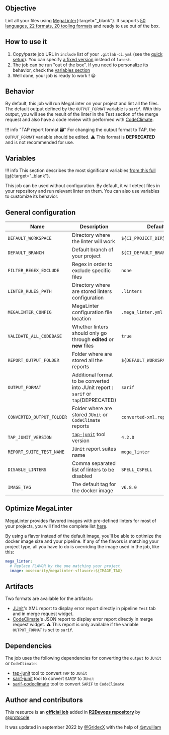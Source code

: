 ## Objective

Lint all your files using
[MegaLinter](https://github.com/oxsecurity/megalinter/){:target="_blank"}. It
supports [50 languages, 22 formats, 20 tooling
formats](https://github.com/oxsecurity/megalinter#supported-linters) and ready
to use out of the box.

## How to use it

1. Copy/paste job URL in `include` list of your `.gitlab-ci.yml` (see the
   [quick setup](/use-the-hub/#quick-setup)). You can specify [a fixed
   version](#changelog) instead of `latest`.
1. The job can be run "out of the box". If you need to personalize its
   behavior, check the [variables section](#variables)
1. Well done, your job is ready to work ! 😀

## Behavior

By default, this job will run MegaLinter on your project and lint all the files.
The default output defined by the `OUTPUT_FORMAT` variable is `sarif`. With this output, you will see the result of the linter in the Test section of the merge request and also have a code review with performed with [CodeClimate](https://codeclimate.com/quality).

!!! info "TAP report format 🗃️" 
   For changing the output format to TAP, the `OUTPUT_FORMAT` variable should be edited. ⚠️ This format is **DEPRECATED** and is not recommended for use.
## Variables

!!! info
    This section describes the most significant variables [from this full
    list](https://github.com/oxsecurity/megalinter/#common-variables){:target="_blank"}.

This job can be used without configuration. By default, it will detect files in
your repository and run relevant linter on them. You can also use variables to
customize its behavior.

## General configuration

| Name | Description | Default |
| ---- | ----------- | ------- |
| `DEFAULT_WORKSPACE` <img width=100/> | Directory where the linter will work <img width=175/>| `${CI_PROJECT_DIR}` <img width=100/>|
| `DEFAULT_BRANCH`| Default branch of your project | `${CI_DEFAULT_BRANCH}` |
| `FILTER_REGEX_EXCLUDE` | Regex in order to exclude specific files | `none` |
| `LINTER_RULES_PATH` | Directory where are stored linters configuration | `.linters` |
| `MEGALINTER_CONFIG` | MegaLinter configuration file location | `.mega_linter.yml` |
| `VALIDATE_ALL_CODEBASE` | Whether linters should only go through **edited** or **new** files | `true` |
| `REPORT_OUTPUT_FOLDER` | Folder where are stored all the reports | `${DEFAULT_WORKSPACE}/report` |
| `OUTPUT_FORMAT` | Additional format to be converted into JUnit report : `sarif` or `tap`(DEPRECATED) | `sarif` |
| `CONVERTED_OUTPUT_FOLDER` | Folder where are stored `JUnit` or `CodeClimate` reports | `converted-xml.report` |
| `TAP_JUNIT_VERSION` | [`tap-junit`](https://www.npmjs.com/package/tap-junit) tool version | `4.2.0` |
| `REPORT_SUITE_TEST_NAME` | `JUnit` report suites name | `mega_linter` |
| `DISABLE_LINTERS` | Comma separated list of linters to be disabled | `SPELL_CSPELL` |
| `IMAGE_TAG` | The default tag for the docker image | `v6.8.0` |

## Optimize MegaLinter

MegaLinter provides flavored images with pre-defined linters for most of your
projects, you will find the complete list
[here](https://github.com/oxsecurity/megalinter#flavors).

By using a flavor instead of the default image, you'll be able to optimize the
docker image size and your pipeline.  If any of the flavors is matching your
project type, all you have to do is overriding the image used in the job, like
this:

```yaml
mega_linter:
  # Replace FLAVOR by the one matching your project
  image: oxsecurity/megalinter-<flavor>:${IMAGE_TAG}
```

## Artifacts

Two formats are available for the artifacts:
- [JUnit](https://junit.org/junit5/)'s XML report to display error report directly in pipeline `Test` tab and in
merge request widget.
- [CodeClimate](https://codeclimate.com/quality)'s JSON report to display error report directly in merge request widget.
⚠️ This report is only available if the variable `OUTPUT_FORMAT` is set to `sarif`.

## Dependencies
The job uses the following dependencies for converting the `output` to `JUnit` or `CodeClimate`:
- [tap-junit](https://www.npmjs.com/package/tap-junit) tool to convert `TAP` to `JUnit`
- [sarif-junit](https://www.npmjs.com/package/sarif-junit) tool to convert `SARIF` to `JUnit`
- [sarif-codeclimate](https://www.npmjs.com/package/sarif-codeclimate) tool to convert `SARIF` to `CodeClimate`

## Author and contributors
This resource is an **[official job](https://docs.r2devops.io/faq-labels/)** added in [**R2Devops repository**](https://gitlab.com/r2devops/hub) by [@protocole](https://gitlab.com/Protocole)

It was updated in september 2022 by [@GridexX](https://gitlab.com/GridexX) with the help of [@nvuillam](https://github.com/nvuillam)